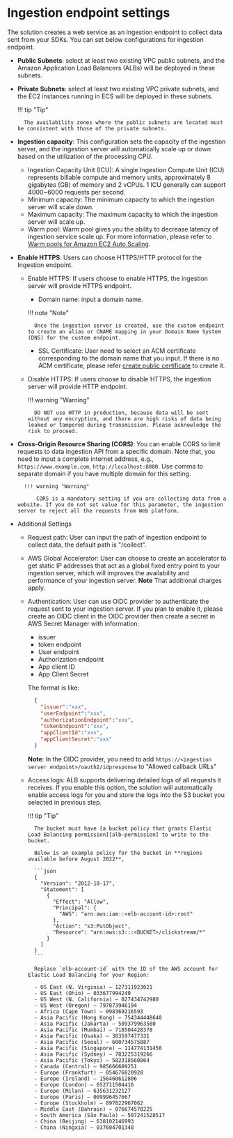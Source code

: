 # Ingestion endpoint settings
The solution creates a web service as an ingestion endpoint to collect data sent from your SDKs. You can set below configurations for ingestion endpoint.

* **Public Subnets**: select at least two existing VPC public subnets, and the Amazon Application Load Balancers (ALBs) will be deployed in these subnets.

* **Private Subnets**: select at least two existing VPC private subnets, and the EC2 instances running in ECS will be deployed in these subnets.

    !!! tip "Tip"

        The availability zones where the public subnets are located must be consistent with those of the private subnets.

* **Ingestion capacity**: This configuration sets the capacity of the ingestion server, and the ingestion server will automatically scale up or down based on the utilization of the processing CPU.
    * Ingestion Capacity Unit (ICU): A single Ingestion Compute Unit (ICU) represents billable compute and memory units, approximately 8 gigabytes (GB) of memory and 2 vCPUs. 1 ICU generally can support 4000~6000 requests per second.
    * Minimum capacity: The minimum capacity to which the ingestion server will scale down.
    * Maximum capacity: The maximum capacity to which the ingestion server will scale up.
    * Warm pool: Warm pool gives you the ability to decrease latency of ingestion service scale up. For more information, please refer to [Warm pools for Amazon EC2 Auto Scaling](https://docs.aws.amazon.com/autoscaling/ec2/userguide/ec2-auto-scaling-warm-pools.html).

* **Enable HTTPS**: Users can choose HTTPS/HTTP protocol for the Ingestion endpoint.
    * Enable HTTPS: If users choose to enable HTTPS, the ingestion server will provide HTTPS endpoint. 
        * Domain name: input a domain name.  
         
        !!! note "Note"

            Once the ingestion server is created, use the custom endpoint to create an alias or CNAME mapping in your Domain Name System (DNS) for the custom endpoint.
        * SSL Certificate: User need to select an ACM certificate corresponding to the domain name that you input. If there is no ACM certificate, please refer [create public certificate](https://docs.aws.amazon.com/acm/latest/userguide/gs-acm-request-public.html) to create it.
    * Disable HTTPS: If users choose to disable HTTPS, the ingestion server will provide HTTP endpoint.

        !!! warning "Warning"

            DO NOT use HTTP in production, because data will be sent without any encryption, and there are high risks of data being leaked or tampered during transmission. Please acknowledge the risk to proceed.
* **Cross-Origin Resource Sharing (CORS)**: You can enable CORS to limit requests to data ingestion API from a specific domain. Note that, you need to input a complete internet address, e.g., `https://www.example.com`, `http://localhost:8080`. Use comma to separate domain if you have multiple domain for this setting.

        !!! warning "Warning"

            CORS is a mandatory setting if you are collecting data from a website. If you do not set value for this parameter, the ingestion server to reject all the requests from Web platform.

* Additional Settings
    * Request path: User can input the path of ingestion endpoint to collect data, the default path is "/collect".
    * AWS Global Accelerator: User can choose to create an accelerator to get static IP addresses that act as a global fixed entry point to your ingestion server, which will improves the availability and performance of your ingestion server. 
      **Note** That additional charges apply.
    * Authentication: User can use OIDC provider to authenticate the request sent to your ingestion server. If you plan to enable it, please create an OIDC client in the OIDC provider then create a secret in AWS Secret Manager with information:
        * issuer
        * token endpoint
        * User endpoint
        * Authorization endpoint
        * App client ID
        * App Client Secret

        The format is like:
        ```json
          {
            "issuer":"xxx",
            "userEndpoint":"xxx",
            "authorizationEndpoint":"xxx",
            "tokenEndpoint":"xxx",
            "appClientId":"xxx",
            "appClientSecret":"xxx"
          }
        ```
      **Note**: In the OIDC provider, you need to add `https://<ingestion server endpoint>/oauth2/idpresponse` to "Allowed callback URLs"

    * Access logs: ALB supports delivering detailed logs of all requests it receives. If you enable this option, the solution will automatically enable access logs for you and store the logs into the S3 bucket you selected in previous step.

        !!! tip "Tip"

            The bucket must have [a bucket policy that grants Elastic Load Balancing permission][alb-permission] to write to the bucket.

            Below is an example policy for the bucket in **regions available before August 2022**,

            ```json
            {
              "Version": "2012-10-17",
              "Statement": [
                {
                  "Effect": "Allow",
                  "Principal": {
                    "AWS": "arn:aws:iam::<elb-account-id>:root"
                  },
                  "Action": "s3:PutObject",
                  "Resource": "arn:aws:s3:::<BUCKET>/clickstream/*"
                }
              ]
            }
            ```

            Replace `elb-account-id` with the ID of the AWS account for Elastic Load Balancing for your Region:

            - US East (N. Virginia) – 127311923021
            - US East (Ohio) – 033677994240
            - US West (N. California) – 027434742980
            - US West (Oregon) – 797873946194
            - Africa (Cape Town) – 098369216593
            - Asia Pacific (Hong Kong) – 754344448648
            - Asia Pacific (Jakarta) – 589379963580
            - Asia Pacific (Mumbai) – 718504428378
            - Asia Pacific (Osaka) – 383597477331
            - Asia Pacific (Seoul) – 600734575887
            - Asia Pacific (Singapore) – 114774131450
            - Asia Pacific (Sydney) – 783225319266
            - Asia Pacific (Tokyo) – 582318560864
            - Canada (Central) – 985666609251
            - Europe (Frankfurt) – 054676820928
            - Europe (Ireland) – 156460612806
            - Europe (London) – 652711504416
            - Europe (Milan) – 635631232127
            - Europe (Paris) – 009996457667
            - Europe (Stockholm) – 897822967062
            - Middle East (Bahrain) – 076674570225
            - South America (São Paulo) – 507241528517
            - China (Beijing) – 638102146993
            - China (Ningxia) – 037604701340

<!--
            Below is an example policy for the bucket in **regions available as of August 2022 or later**,

            This policy grants permissions to the specified log delivery service. Use this policy for load balancers in Availability Zones in the following Regions:

            - Asia Pacific (Hyderabad)
            - Asia Pacific (Melbourne)
            - Europe (Spain)
            - Europe (Zurich)
            - Middle East (UAE)

            ```json
            {
              "Version": "2012-10-17",
              "Statement": [
                {
                  "Effect": "Allow",
                  "Principal": {
                    "Service": "logdelivery.elasticloadbalancing.amazonaws.com"
                  },
                  "Action": "s3:PutObject",
                  "Resource": "arn:aws:s3:::<BUCKET>/clickstream/*"
                }
              ]
            }
            ```
-->

[alb-permission]: https://docs.aws.amazon.com/elasticloadbalancing/latest/application/enable-access-logging.html